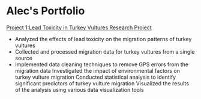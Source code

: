 # **Alec's Portfolio**

[Project 1:Lead Toxicity in Turkey Vultures Research Project](https://github.com/aiskenderian/alec-s_portfolio/blob/main/Lead%20Toxicity%20Effects%20on%20Turkey%20Vulture%20Migration%20Research%20Project)

* Analyzed the effects of lead toxicity on the migration patterns of turkey vultures
* Collected and processed migration data for turkey vultures from a single source
* Implemented data cleaning techniques to remove GPS errors from the migration data
Investigated the impact of environmental factors on turkey vulture migration
Conducted statistical analysis to identify significant predictors of turkey vulture migration
Visualized the results of the analysis using various data visualization tools
